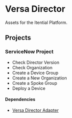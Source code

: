 # Versa Director
Assets for the Itential Platform.

## Projects
### ServiceNow Project
- Check Director Version
- Check Organization
- Create a Device Group
- Create a New Organization
- Create a Spoke Group
- Deploy a Device

#### Dependencies
- [Versa Director Adapter](https://gitlab.com/itentialopensource/adapters/adapter-versa_director)

